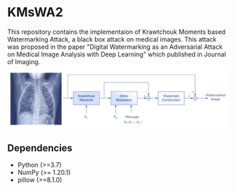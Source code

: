 # KMsWA2
This repository contains the implementaion of Krawtchouk Moments based Watermarking Attack, a black box attack on medical images. This attack was proposed in the paper "Digital Watermarking as an Adversarial Attack on Medical Image Analysis with Deep Learning" which published in Journal of Imaging.
![KMsWA2](media/KMsWA2.jpg)
## Dependencies
* Python (>=3.7)
* NumPy (>= 1.20.1)
* pillow (>=8.1.0)
